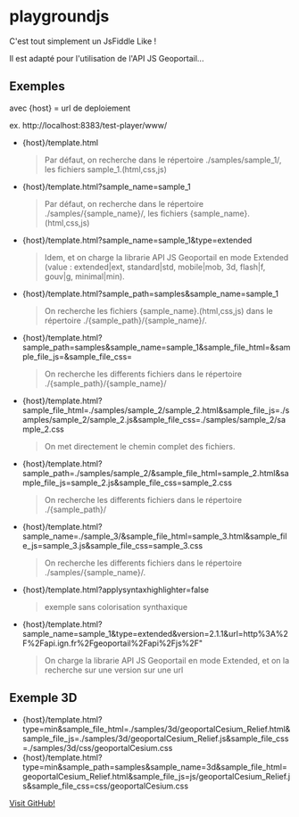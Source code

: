 # playgroundjs

C'est tout simplement un JsFiddle Like !

Il est adapté pour l'utilisation de l'API JS Geoportail...

## Exemples

avec {host} = url de deploiement 

ex. http://localhost:8383/test-player/www/

* {host}/template.html

    > Par défaut, on recherche dans le répertoire ./samples/sample_1/, 
    les fichiers sample_1.(html,css,js)

* {host}/template.html?sample_name=sample_1

    > Par défaut, on recherche dans le répertoire ./samples/{sample_name}/, 
    les fichiers {sample_name}.(html,css,js)

* {host}/template.html?sample_name=sample_1&type=extended

    > Idem, et on charge la librarie API JS Geoportail en mode Extended
    (value : extended|ext, standard|std, mobile|mob, 3d, flash|f, gouv|g, minimal|min).

* {host}/template.html?sample_path=samples&sample_name=sample_1

    > On recherche les fichiers {sample_name}.(html,css,js) dans le répertoire
    ./{sample_path}/{sample_name}/.

* {host}/template.html?sample_path=samples&sample_name=sample_1&sample_file_html=&sample_file_js=&sample_file_css=
    
    > On recherche les differents fichiers dans le répertoire ./{sample_path}/{sample_name}/

* {host}/template.html?sample_file_html=./samples/sample_2/sample_2.html&sample_file_js=./samples/sample_2/sample_2.js&sample_file_css=./samples/sample_2/sample_2.css

    > On met directement le chemin complet des fichiers.

* {host}/template.html?sample_path=./samples/sample_2/&sample_file_html=sample_2.html&sample_file_js=sample_2.js&sample_file_css=sample_2.css
    
    > On recherche les differents fichiers dans le répertoire ./{sample_path}/

* {host}/template.html?sample_name=./sample_3/&sample_file_html=sample_3.html&sample_file_js=sample_3.js&sample_file_css=sample_3.css

    > On recherche les differents fichiers dans le répertoire ./samples/{sample_name}/.

* {host}/template.html?applysyntaxhighlighter=false
    
    > exemple sans colorisation synthaxique

* {host}/template.html?sample_name=sample_1&type=extended&version=2.1.1&url=http%3A%2F%2Fapi.ign.fr%2Fgeoportail%2Fapi%2Fjs%2F"

    > On charge la librarie API JS Geoportail en mode Extended, et on la recherche sur une version sur une url 

## Exemple 3D

* {host}/template.html?type=min&sample_file_html=./samples/3d/geoportalCesium_Relief.html&sample_file_js=./samples/3d/geoportalCesium_Relief.js&sample_file_css=./samples/3d/css/geoportalCesium.css
* {host}/template.html?type=min&sample_path=samples&sample_name=3d&sample_file_html=geoportalCesium_Relief.html&sample_file_js=js/geoportalCesium_Relief.js&sample_file_css=css/geoportalCesium.css


[Visit GitHub!](www.github.com)